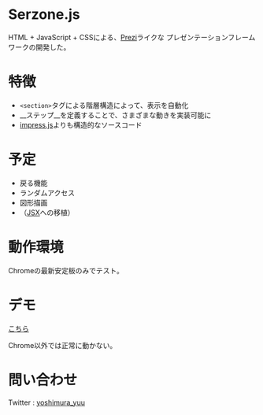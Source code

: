 # Serzone.js

HTML + JavaScript + CSSによる、[Prezi](http://prezi.com/)ライクな
プレゼンテーションフレームワークの開発した。

# 特徴

* `<section>`タグによる階層構造によって、表示を自動化
* __ステップ__を定義することで、さまざまな動きを実装可能に
* [impress.js](https://github.com/bartaz/impress.js)よりも構造的なソースコード

# 予定

* 戻る機能
* ランダムアクセス
* 図形描画
* （[JSX](http://jsx.github.com/)への移植）

# 動作環境

Chromeの最新安定板のみでテスト。

# デモ

[こちら](http://yoshimurayuu.github.com/Serzone/)

Chrome以外では正常に動かない。

# 問い合わせ

Twitter : [yoshimura_yuu](https://twitter.com/yoshimura_yuu)
